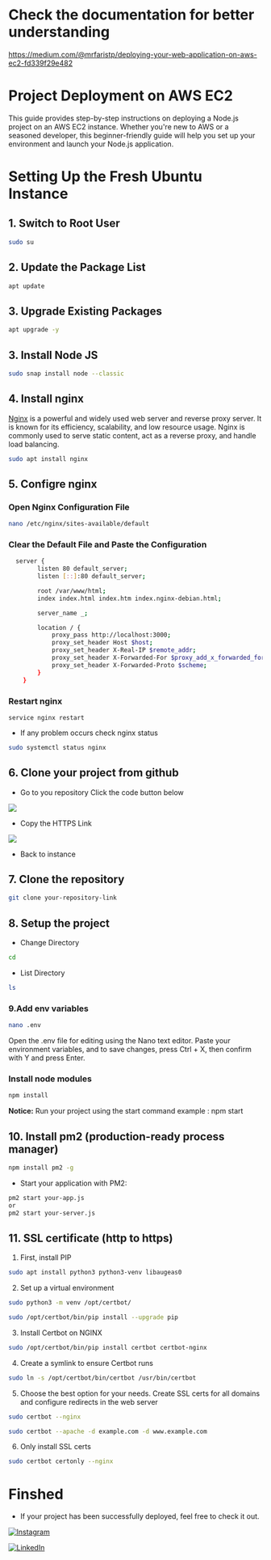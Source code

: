 # Check the documentation for better understanding


https://medium.com/@mrfaristp/deploying-your-web-application-on-aws-ec2-fd339f29e482


# Project Deployment on AWS EC2

This guide provides step-by-step instructions on deploying a Node.js project on an AWS EC2 instance. Whether you're new to AWS or a seasoned developer, this beginner-friendly guide will help you set up your environment and launch your Node.js application.


# Setting Up the Fresh Ubuntu Instance

## 1. Switch to Root User

```bash
sudo su
```

## 2. Update the Package List

```bash
apt update
```

## 3. Upgrade Existing Packages

```bash
apt upgrade -y
```

## 3. Install Node JS

```bash
sudo snap install node --classic
```

## 4. Install nginx

[Nginx](https://nginx.org/) is a powerful and widely used web server and reverse proxy server. It is known for its efficiency, scalability, and low resource usage. Nginx is commonly used to serve static content, act as a reverse proxy, and handle load balancing.

```bash
sudo apt install nginx
```

## 5. Configre nginx

### Open Nginx Configuration File

```bash
nano /etc/nginx/sites-available/default
```

### Clear the Default File and Paste the Configuration

```bash
  server {
        listen 80 default_server;
        listen [::]:80 default_server;

        root /var/www/html;
        index index.html index.htm index.nginx-debian.html;

        server_name _;

        location / {
            proxy_pass http://localhost:3000;
            proxy_set_header Host $host;
            proxy_set_header X-Real-IP $remote_addr;
            proxy_set_header X-Forwarded-For $proxy_add_x_forwarded_for;
            proxy_set_header X-Forwarded-Proto $scheme;
        }
    }
```

### Restart nginx

```
service nginx restart
```

- If any problem occurs check nginx status

```bash
sudo systemctl status nginx
```

## 6. Clone your project from github

- Go to you repository Click the code button below

![](https://lh3.googleusercontent.com/pw/ABLVV87mfVe_OM9qh5UNPjSXoNioMU8EF3uBB_GhYKeITNHvEgaXBcfacPUVxCe0r0AJIQ-yO7ZX5Py_JbqbJcaq-j2PWlKbL7FpvPr6TaBgfYWpazCbPHwzMoiBaovv1RcWJigkpncoDbmenN0UZJNrfKDJowmkqyA62pK16zFmxmmAwSwm-0GreEYv88YS6rFmKfrLtdXUY93FJCjxgNHNlJy5SI5zin4BZb6ralCHDDcNqZzZGf7Z85ozkKyFJge1uuRNSrLBwW1E3QAbiru8Clw-uOHMw1DE9NAI9n0_zh_tguur7vTmxdDMI8n8WL2U9scusclDW9DqqAGWK8QAqZLtc4LEhGshiKuVIfSeJKaQH_KGVSJroFlmfE0fmc1CdF4GWuemwZWaqTmOaZbNNLlVbt2G8XtYwqcwk0RDubo6JdTFtO6KGb--iZkfRskOy_TO8GojspuhsuJIZQULdqAfeapfwpX1rASrkOd5aO9o2SfxPQqH8RJvTaKD4EBJ6Wxt9YBJuA9zFy7Wt5PmAK6wubgtFVcKcPPdTFlQK86AadbGBjfEm8ufwaQxaOGRZq-KowKU9b3cM3kEbyTh4C-PLxLrIyKLl1ZK677V9fCbAtZ6_-bO6eX4wnpcVjBv1uCTp2sJvnYwEg1wvOArPoSrN45Ct_WY2JBLmu61zGO4_Pc445b2bu1NHAjiW6hbB7_OBjW79lxn98_-rZGbG2uBDaR3L3z_FRZcIm29G1mUuwH7Efsip46H53eCSwjXtBXh6xY6WR4QaQ3QybE0sejWfJVYo6_6uCrDqoLY5mY97bXbsUEc1jgHhfSF8MQGbGX3xvUpON_KA6SboaHXuPokbhgJro6WXZo8VGNOzsstbc8QLW0AETNbKeDmt8zdTtL2RRxp5QgbyBlej5cJwBZ-is8jzu24kKmobI0=w959-h465-s-no-gm?authuser=1)

- Copy the HTTPS Link

![](https://lh3.googleusercontent.com/pw/ABLVV860IB4w4RKj915zJjYO6yzUXdNc2IS_lE9DKmIL4LCFE1I7mNS0pdLAvPR06uok2VkFQunSVhcW7_uvMIdCCYSSkrYVcqTn69r6nmbaHs22YWjen51F45T5CaCuT1_rW1N0r0YrdmNpKgf1abM5aWjThS6qb__Myj_FdpbuiCzHXP_BHMNFwHfszU51MvbmQgW1bchkVKKQskwJCIEPZp2F4WZ1vRpznAUwzEl5v6gAI6q3vUIl6tVhPpBjMOFmIRj_SikJsJcDEIl95Bl6MHhZaTaqzyYVrLgmqwhFBVJlQWPj4GW13yvNOuyMTNOBCw95YHjmS8Wm4nCNd7HWpUEhheCGJypGLawiLxnQM7SAnCg4sIz0XSdrhkFKr_4f7Aiy_GVHjNk6YHWugRyLG_hXGINTiUkdUBZtxg-kbwxjU4XmbGEuABlT36D4OcrIPntBLIh3xwzzAKrDMLGCJE7d88_3PFDCAJgkgTPb8RUtjU4t_zw1tOjynQ7udBtYL1gbHUsoNtZJoQm_plfQe-AgnG9GdhN-AOwlkLvFVa84107CAN8RUJgVyAPbATZb3fmKNp7033R6lrnjkwZo-ZsjASDF6_qETmh7AMhL7HaxXD4okP4jnoM7hoLTq9gYoPvf7cM13fvjTOEbVv8b6uQF-aT_Xa43-0FbPSy09qGpd4O4v_Q5srZ4LVJXNpKw2Ex9nwaV6UG-wSsBOjvp4lootaw3OQyyNuIUJ13HSk7lzHTtMpEBTbjNIPrJ5b5V9sEmdPu_DLqI9mk6lhCraVu3wZ1M_CVklRGGbJkD7my5Bm7wqg55K6FvnVI5pv7z70tkC9ZWMmx1ACManFEVAYJLIccGUAGKN5smHD10eRvjE2dEKRUebzVt0FoMvaMf8xR6mH7P-R3w_VgBaXK-llb0HtHnjKKzIVhCA-s=w959-h459-s-no-gm?authuser=1)

- Back to instance

## 7. Clone the repository

```bash
git clone your-repository-link
```

## 8. Setup the project

- Change Directory

```bash
cd
```

- List Directory

```bash
ls
```

### 9.Add env variables

```bash
nano .env
```

Open the .env file for editing using the Nano text editor. Paste your environment variables, and to save changes, press Ctrl + X, then confirm with Y and press Enter.

### Install node modules

```bash
npm install
```

**Notice:** Run your project using the start command example : npm start

## 10. Install pm2 (production-ready process manager)

```bash
npm install pm2 -g
```

- Start your application with PM2:

```bash
pm2 start your-app.js
or
pm2 start your-server.js
```

## 11. SSL certificate (http to https)

1.  First, install PIP

```bash
sudo apt install python3 python3-venv libaugeas0
```

2. Set up a virtual environment

```bash
sudo python3 -m venv /opt/certbot/
```

```bash
sudo /opt/certbot/bin/pip install --upgrade pip
```

3. Install Certbot on NGINX

```bash
sudo /opt/certbot/bin/pip install certbot certbot-nginx
```

4. Create a symlink to ensure Certbot runs

```bash
sudo ln -s /opt/certbot/bin/certbot /usr/bin/certbot
```

5. Choose the best option for your needs.
   Create SSL certs for all domains and configure redirects in the web server

```bash
sudo certbot --nginx
```

```bash
sudo certbot --apache -d example.com -d www.example.com
```

6. Only install SSL certs

```bash
sudo certbot certonly --nginx
```
# Finshed

- If your project has been successfully deployed, feel free to check it out.

[![Instagram](https://img.shields.io/badge/Instagram-faris_tp_-blue)](https://www.instagram.com/faris_tp_/)

[![LinkedIn](https://img.shields.io/badge/LinkedIn-Faris%20TP-blue)](https://www.linkedin.com/in/faris-tp/)
